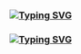 ### [![Typing SVG](https://readme-typing-svg.herokuapp.com/?color=f0f6fc&lines=Hi+i`m+here🚗🚘🚛&font=Redressed&size=40)](https://git.io/typing-svg)
### [![Typing SVG](https://readme-typing-svg.herokuapp.com/?color=f0f6fc&lines=Hello+World🐯🤖&font=Redressed&size=40)](https://git.io/typing-svg)
